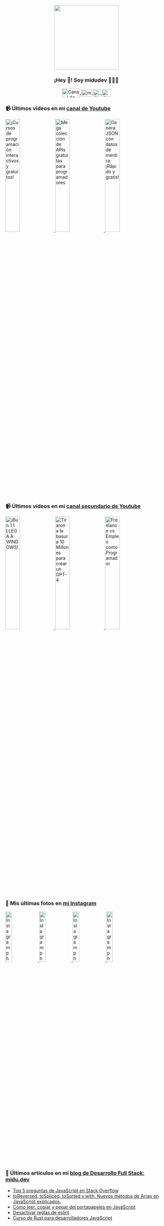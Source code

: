 <p align="center" width="300">
   <img align="center" width="200" src="https://user-images.githubusercontent.com/1561955/106762302-fda9de00-6635-11eb-99be-3ef744e60c0e.png" />
   <h3 align="center">¡Hey 👋! Soy midudev 👨🏻‍💻</h3>
</p>

<p align="center">
   <a href="https://twitch.tv/midudev" target="blank">
    <img align="center" src="https://upload.wikimedia.org/wikipedia/commons/c/ce/Twitch_logo_2019.svg" alt="Canal de Twitch de midudev" height="28px" width="56px" />
  </a>
  <span style="width: 8px;"> </span>
   <a href="https://youtube.com/midudev" target="blank">
    <img align="center" src="https://upload.wikimedia.org/wikipedia/commons/0/09/YouTube_full-color_icon_%282017%29.svg" alt="midudev" height="23px" width="33px" />
  </a>
  <span style="width: 8px;"> </span>
  <a href="https://instagram.com/midu.dev" target="blank">
    <img align="center" src="https://upload.wikimedia.org/wikipedia/commons/e/e7/Instagram_logo_2016.svg" alt="Canal de Instagram de midu.dev" height="23px" width="23px" />
  </a>
  <span style="width: 8px;"> </span>
  <a href="https://twitter.com/midudev" target="blank">
    <img align="center" src="https://upload.wikimedia.org/wikipedia/commons/thumb/6/6f/Logo_of_Twitter.svg/2491px-Logo_of_Twitter.svg.png" alt="Canal de Twitter de midudev" height="23px" width="28px" />
  </a>
</p>

### 📹 Últimos vídeos en mi [canal de Youtube](https://youtube.com/midudev?sub_confirmation=1)

<a href='https://youtu.be/iZ3jEMS0a9o' target='_blank'>
  <img width='30%' src='https://img.youtube.com/vi/iZ3jEMS0a9o/mqdefault.jpg' alt='¡Cursos de programación interactivos y gratuitos!' />
</a>
<a href='https://youtu.be/KHYV7aeAa74' target='_blank'>
  <img width='30%' src='https://img.youtube.com/vi/KHYV7aeAa74/mqdefault.jpg' alt='Mega colección de APIs gratuitas para programadores' />
</a>
<a href='https://youtu.be/GnA1qzQTN-c' target='_blank'>
  <img width='30%' src='https://img.youtube.com/vi/GnA1qzQTN-c/mqdefault.jpg' alt='Genera JSON con datos de mentira. ¡Rápido y gratis!' />
</a>

### 📹 Últimos vídeos en mi [canal secundario de Youtube](https://youtube.com/midulive?sub_confirmation=1)

<a href='https://youtu.be/47xD3SlhRek' target='_blank'>
  <img width='30%' src='https://img.youtube.com/vi/47xD3SlhRek/mqdefault.jpg' alt='¡Bun 1.1 LLEGA A WINDOWS!' />
</a>
<a href='https://youtu.be/8w7lXus8p48' target='_blank'>
  <img width='30%' src='https://img.youtube.com/vi/8w7lXus8p48/mqdefault.jpg' alt='Tiraron a la basura 10 Millones para crear un GPT-4' />
</a>
<a href='https://youtu.be/81VnO4puNkg' target='_blank'>
  <img width='30%' src='https://img.youtube.com/vi/81VnO4puNkg/mqdefault.jpg' alt='Freelance vs Empleo como Programador' />
</a>

### 📸 Mis últimas fotos en [mi Instagram](https://instagram.com/midu.dev)

<a href='https://instagram.com/p/C0CN7G_tqtL' target='_blank'>
  <img width='20%' src='https://instagram.fkiv2-1.fna.fbcdn.net/v/t51.29350-15/404570989_310584011839619_4181433579164759611_n.jpg?stp=dst-jpg_e15_fr_p1080x1080&_nc_ht=instagram.fkiv2-1.fna.fbcdn.net&_nc_cat=111&_nc_ohc=d3PsOU-R7UcAX9kdKmF&edm=APU89FABAAAA&ccb=7-5&oh=00_AfA8lvmlwpQqtgDXDvbHycbCiJjPBP4KyVHFP0bkqmUAQw&oe=660D071D&_nc_sid=bc0c2c' alt='Instagram photo' />
</a>
<a href='https://instagram.com/p/C5OTsx9pdlK' target='_blank'>
  <img width='20%' src='https://instagram.fkiv2-1.fna.fbcdn.net/v/t51.29350-15/433808003_2417962828388575_4221301772237466494_n.jpg?stp=dst-jpg_e15_fr_p1080x1080&_nc_ht=instagram.fkiv2-1.fna.fbcdn.net&_nc_cat=107&_nc_ohc=WQC3IV0M2lkAX_F_35N&edm=APU89FABAAAA&ccb=7-5&oh=00_AfB-w4pSweKJQv9YqmbAsgbyPFlyOzLhbpy6R5zC_hguKQ&oe=660D0394&_nc_sid=bc0c2c' alt='Instagram photo' />
</a>
<a href='https://instagram.com/p/C5Lr0OpJJD6' target='_blank'>
  <img width='20%' src='https://instagram.fkiv2-1.fna.fbcdn.net/v/t51.29350-15/433848169_1108786620324602_3393211401180356774_n.jpg?stp=dst-jpg_e15_fr_s1080x1080&_nc_ht=instagram.fkiv2-1.fna.fbcdn.net&_nc_cat=102&_nc_ohc=t7is6iBrYFQAX9RGp5X&edm=APU89FABAAAA&ccb=7-5&oh=00_AfCg_n0zYL43FbbOuALLAIqkRfmO5pEp0zK6BQvu6xEtEQ&oe=660CD708&_nc_sid=bc0c2c' alt='Instagram photo' />
</a>
<a href='https://instagram.com/p/C5Lp0xqIPRi' target='_blank'>
  <img width='20%' src='https://instagram.fkiv2-1.fna.fbcdn.net/v/t51.2885-15/434407918_368532196165914_8111261780919479601_n.jpg?stp=dst-jpg_e35&_nc_ht=instagram.fkiv2-1.fna.fbcdn.net&_nc_cat=1&_nc_ohc=OmP4j5wHUH4AX86drsI&edm=APU89FABAAAA&ccb=7-5&oh=00_AfBRCIYL7Fi3tYMhR3q_uwtjarCvnswYD8Md905wBJBwZg&oe=6610CB94&_nc_sid=bc0c2c' alt='Instagram photo' />
</a>

### 📝 Últimos artículos en mi [blog de Desarrollo Full Stack: midu.dev](https://midu.dev)
- [Top 5 preguntas de JavaScript en Stack Overflow](https://midu.dev/top-5-preguntas-javascript-stack-overflow/)
- [toReversed, toSpliced, toSorted y with. Nuevos métodos de Array en JavaScript explicados.](https://midu.dev/to-reversed-to-spliced-to-sorted-with/)
- [Cómo leer, copiar y pegar del portapapeles en JavaScript](https://midu.dev/leer-copiar-pegar-portapapeles-javascript/)
- [Desactivar reglas de eslint](https://midu.dev/desactivar-reglas-eslint/)
- [Curso de Rust para desarrolladores JavaScript](https://midu.dev/rust-para-desarrolladores-javascript/)
